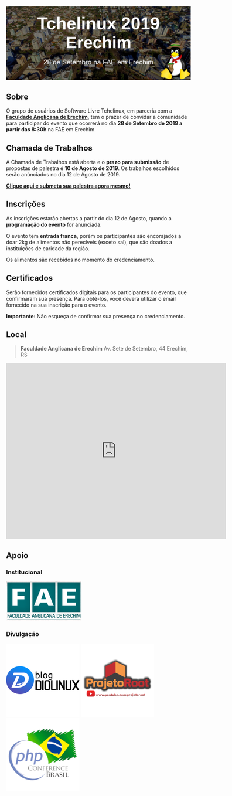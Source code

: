 [![Tchelinux 2019 Erechim](images/banner.jpg)](#)

## Sobre

O grupo de usuários de Software Livre Tchelinux, em parceria com a [**Faculdade Anglicana de Erechim**](http://www.legiaodacruz.com.br/), tem o prazer de convidar a comunidade para participar do evento que ocorrerá no dia **28 de Setembro de 2019 a partir das 8:30h** na FAE em Erechim.

## Chamada de Trabalhos

A Chamada de Trabalhos está aberta e o **prazo para submissão** de propostas de palestra é **10 de Agosto de 2019**. Os trabalhos escolhidos serão anúnciados no dia 12 de Agosto de 2019.

[**Clique aqui e submeta sua palestra agora mesmo!**](https://erechim.tchelinux.org/cfp)

## Inscrições

As inscrições estarão abertas a partir do dia 12 de Agosto, quando a **programação do evento** for anunciada.

O evento tem **entrada franca**, porém os participantes são encorajados a doar 2kg de alimentos não perecíveis (exceto sal), que são doados a instituições de caridade da região.

Os alimentos são recebidos no momento do credenciamento.

## Certificados

Serão fornecidos certificados digitais para os participantes do evento, que confirmaram sua presença. Para obtê-los, você deverá utilizar o email fornecido na sua inscrição para o evento.

**Importante:** Não esqueça de confirmar sua presença no credenciamento.

## Local

> **Faculdade Anglicana de Erechim**
> Av. Sete de Setembro, 44
> Erechim, RS

<div class="map-responsive">
    <iframe src="https://www.google.com/maps/embed?pb=!1m18!1m12!1m3!1d3534.643884782674!2d-52.27540998391807!3d-27.63554388282176!2m3!1f0!2f0!3f0!3m2!1i1024!2i768!4f13.1!3m3!1m2!1s0x94e3138b0361e36f%3A0xbdc4dd1e19bdd049!2sAv.+Sete+de+Setembro%2C+44+-+Centro%2C+Erechim+-+RS%2C+99700-000%2C+Brazil!5e0!3m2!1sen!2sus!4v1563075088795!5m2!1sen!2sus" width="600" height="480" frameborder="0" style="border:0" allowfullscreen></iframe>
</div>

## Apoio

### Institucional

[![Faculdade Anglicana de Erechim](images/FAE.png)](http://www.legiaodacruz.com.br/)

### Divulgação

[![Blog Diolinux](images/logo_diolinux.png)](https://www.diolinux.com.br/)
[![Projeto Root](images/logo_projetoroot.png)](https://projetoroot.com.br/)
[![PHP Conference Brasil](images/logo_phpconference.png)](https://phpconference.com.br/)

